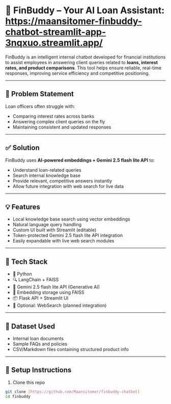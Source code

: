 # 🤖 FinBuddy – Your AI Loan Assistant: https://maansitomer-finbuddy-chatbot-streamlit-app-3nqxuo.streamlit.app/


FinBuddy is an intelligent internal chatbot developed for financial institutions to assist employees in answering client queries related to **loans, interest rates, and product comparisons**. This tool helps ensure reliable, real-time responses, improving service efficiency and competitive positioning.

---

## 📌 Problem Statement

Loan officers often struggle with:
- Comparing interest rates across banks
- Answering complex client queries on the fly
- Maintaining consistent and updated responses

---

## ✅ Solution

FinBuddy uses **AI-powered embeddings + Gemini 2.5 flash lite API** to:
- Understand loan-related queries
- Search internal knowledge base
- Provide relevant, competitive answers instantly
- Allow future integration with web search for live data

---

## 💡 Features

- Local knowledge base search using vector embeddings
- Natural language query handling
- Custom UI built with Streamlit (editable)
- Token-protected Gemini 2.5 flash lite API integration
- Easily expandable with live web search modules

---

## 🧠 Tech Stack

- 🐍 Python
- 🔍 LangChain + FAISS
- 📖 Gemini 2.5 flash lite API (Generative AI)
- 💾 Embedding storage using FAISS
- 📦 Flask API + Streamlit UI
- 🧪 Optional: WebSearch (planned integration)

---

## 📁 Dataset Used

- Internal loan documents
- Sample FAQs and policies
- CSV/Markdown files containing structured product info

---

## 🚀 Setup Instructions

1. Clone this repo  
```bash
git clone [https://github.com/Maansitomer/finbuddy-chatbot]
cd finbuddy


